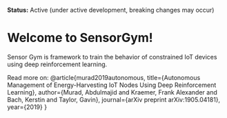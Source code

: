 **Status:** Active (under active development, breaking changes may occur)

Welcome to SensorGym! 
=====================
Sensor Gym is framework to train the behavior of constrained IoT devices using deep reinforcement learning.

Read more on:
@article{murad2019autonomous,
  title={Autonomous Management of Energy-Harvesting IoT Nodes Using Deep Reinforcement Learning},
  author={Murad, Abdulmajid and Kraemer, Frank Alexander and Bach, Kerstin and Taylor, Gavin},
  journal={arXiv preprint arXiv:1905.04181},
  year={2019}
}